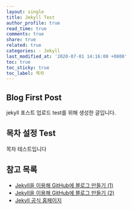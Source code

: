 ```yaml
---
layout: single
title: Jekyll Test
author_profile: true
read_time: true
comments: true
share: true
related: true
categories: - Jekyll
last_modified_at: '2020-07-01 14:16:00 +0800'
toc: true
toc_sticky: true
toc_label: 목차
---
```

## Blog First Post 
jekyll 포스트 업로드 test를 위해 생성한 글입니다.
 
## 목차 설정 Test
목차 테스트입니다
 
## 참고 목록
- [Jekyll을 이용해 GitHub에 블로그 만들기 (1)](https://jetalog.net/86)
- [Jekyll을 이용해 GitHub에 블로그 만들기 (2)](https://jetalog.net/87)
- [Jekyll 공식 홈페이지](https://jekyllrb-ko.github.io)
```
